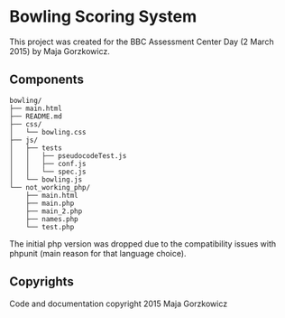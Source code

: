 # Bowling Scoring System

This project was created for the BBC Assessment Center Day (2 March 2015) by Maja Gorzkowicz.

## Components
```
bowling/
├── main.html
├── README.md
├── css/
│   └── bowling.css
├── js/
│   ├── tests
│   │   ├── pseudocodeTest.js
│   │   ├── conf.js
│   │   └── spec.js
│   └── bowling.js
└── not_working_php/
    ├── main.html
    ├── main.php
    ├── main_2.php
    ├── names.php
    └── test.php
```

The initial php version was dropped due to the compatibility issues with phpunit (main reason for that language choice).

## Copyrights
Code and documentation copyright 2015 Maja Gorzkowicz